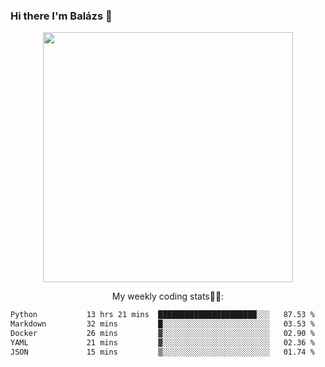 ### Hi there I'm Balázs 👋
  
<p align="center">
  <img width="400" src="https://github-readme-stats.vercel.app/api/top-langs/?username=bkutasi&size_weight=0.5&count_weight=0.5&hide=jupyter%20notebook&layout=compact&theme=tokyonight">
</p>
<p align="center">
My weekly coding stats👨‍💻:
</p>
<!--START_SECTION:waka-->

```txt
Python           13 hrs 21 mins  ██████████████████████░░░   87.53 %
Markdown         32 mins         █░░░░░░░░░░░░░░░░░░░░░░░░   03.53 %
Docker           26 mins         ▓░░░░░░░░░░░░░░░░░░░░░░░░   02.90 %
YAML             21 mins         ▓░░░░░░░░░░░░░░░░░░░░░░░░   02.36 %
JSON             15 mins         ▒░░░░░░░░░░░░░░░░░░░░░░░░   01.74 %
```

<!--END_SECTION:waka-->



<!--
**bkutasi/bkutasi** is a ✨ _special_ ✨ repository because its `README.md` (this file) appears on your GitHub profile.

Here are some ideas to get you started:

- 🔭 I’m currently working on ...
- 🌱 I’m currently learning ...
- 👯 I’m looking to collaborate on ...
- 🤔 I’m looking for help with ...
- 💬 Ask me about ...
- 📫 How to reach me: ...
- 😄 Pronouns: ...
- ⚡ Fun fact: ...
-->
